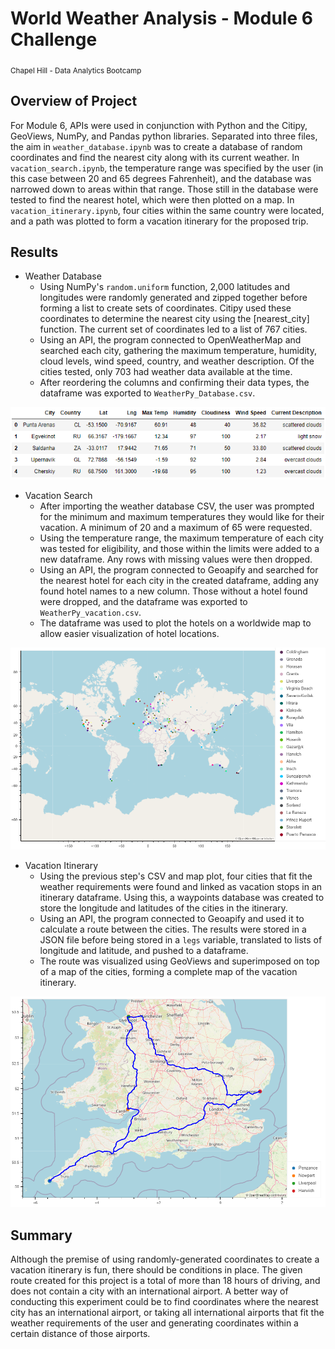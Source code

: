 # World Weather Analysis - Module 6 Challenge
<sub>Chapel Hill - Data Analytics Bootcamp</sub>

## Overview of Project
For Module 6, APIs were used in conjunction with Python and the Citipy, GeoViews, NumPy, and Pandas python libraries. Separated into three files, the aim in `weather_database.ipynb` was to create a database of random coordinates and find the nearest city along with its current weather. In `vacation_search.ipynb`, the temperature range was specified by the user (in this case between 20 and 65 degrees Fahrenheit), and the database was narrowed down to areas within that range. Those still in the database were tested to find the nearest hotel, which were then plotted on a map. In `vacation_itinerary.ipynb`, four cities within the same country were located, and a path was plotted to form a vacation itinerary for the proposed trip.

## Results
* Weather Database
  * Using NumPy's `random.uniform` function, 2,000 latitudes and longitudes were randomly generated and zipped together before forming a list to create sets of coordinates. Citipy used these coordinates to determine the nearest city using the [nearest_city] function. The current set of coordinates led to a list of 767 cities.
  * Using an API, the program connected to OpenWeatherMap and searched each city, gathering the maximum temperature, humidity, cloud levels, wind speed, country, and weather description. Of the cities tested, only 703 had weather data available at the time.
  * After reordering the columns and confirming their data types, the dataframe was exported to `WeatherPy_Database.csv`.

![Weather database dataframe](/images/weather_database_df.png)

* Vacation Search
  * After importing the weather database CSV, the user was prompted for the minimum and maximum temperatures they would like for their vacation. A minimum of 20 and a maximum of 65 were requested.
  * Using the temperature range, the maximum temperature of each city was tested for eligibility, and those within the limits were added to a new dataframe. Any rows with missing values were then dropped.
  * Using an API, the program connected to Geoapify and searched for the nearest hotel for each city in the created dataframe, adding any found hotel names to a new column. Those without a hotel found were dropped, and the dataframe was exported to `WeatherPy_vacation.csv`.
  * The dataframe was used to plot the hotels on a worldwide map to allow easier visualization of hotel locations.

![Vacation search plot](/images/vacation_search_plot.png)

* Vacation Itinerary
  * Using the previous step's CSV and map plot, four cities that fit the weather requirements were found and linked as vacation stops in an itinerary dataframe. Using this, a waypoints database was created to store the longitude and latitudes of the cities in the itinerary.
  * Using an API, the program connected to Geoapify and used it to calculate a route between the cities. The results were stored in a JSON file before being stored in a `legs` variable, translated to lists of longitude and latitude, and pushed to a dataframe.
  * The route was visualized using GeoViews and superimposed on top of a map of the cities, forming a complete map of the vacation itinerary.

![Vacation itinerary plot](/images/vacation_itinerary_plot.png)


## Summary
Although the premise of using randomly-generated coordinates to create a vacation itinerary is fun, there should be conditions in place. The given route created for this project is a total of more than 18 hours of driving, and does not contain a city with an international airport. A better way of conducting this experiment could be to find coordinates where the nearest city has an international airport, or taking all international airports that fit the weather requirements of the user and generating coordinates within a certain distance of those airports.
